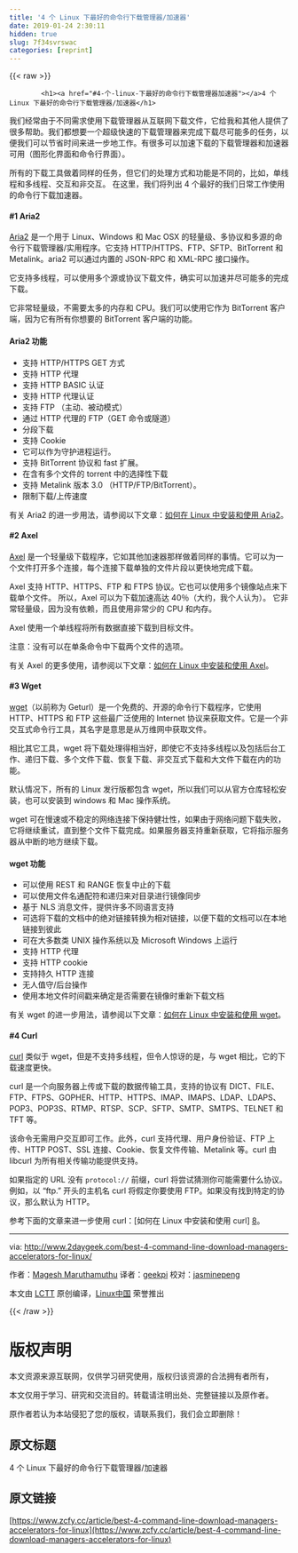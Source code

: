 ```yaml
---
title: '4 个 Linux 下最好的命令行下载管理器/加速器' 
date: 2019-01-24 2:30:11
hidden: true
slug: 7f34svrswac
categories: [reprint]
---
```


{{< raw >}}

            <h1><a href="#4-个-linux-下最好的命令行下载管理器加速器"></a>4 个 Linux 下最好的命令行下载管理器/加速器</h1>
<p>我们经常由于不同需求使用下载管理器从互联网下载文件，它给我和其他人提供了很多帮助。我们都想要一个超级快速的下载管理器来完成下载尽可能多的任务，以便我们可以节省时间来进一步地工作。有很多可以加速下载的下载管理器和加速器可用（图形化界面和命令行界面）。</p>
<p>所有的下载工具做着同样的任务，但它们的处理方式和功能是不同的，比如，单线程和多线程、交互和非交互。 在这里，我们将列出 4 个最好的我们日常工作使用的命令行下载加速器。</p>
<h4><a href="#1-aria2"></a>#1 Aria2</h4>
<p><a href="https://aria2.github.io/">Aria2</a> 是一个用于 Linux、Windows 和 Mac OSX 的轻量级、多协议和多源的命令行下载管理器/实用程序。它支持 HTTP/HTTPS、FTP、SFTP、BitTorrent 和 Metalink。aria2 可以通过内置的 JSON-RPC 和 XML-RPC 接口操作。</p>
<p>它支持多线程，可以使用多个源或协议下载文件，确实可以加速并尽可能多的完成下载。</p>
<p>它非常轻量级，不需要太多的内存和 CPU。我们可以使用它作为 BitTorrent 客户端，因为它有所有你想要的 BitTorrent 客户端的功能。</p>
<h4><a href="#aria2-功能"></a>Aria2 功能</h4>
<ul>
<li>支持 HTTP/HTTPS GET 方式</li>
<li>支持 HTTP 代理</li>
<li>支持 HTTP BASIC 认证</li>
<li>支持 HTTP 代理认证</li>
<li>支持 FTP （主动、被动模式）</li>
<li>通过 HTTP 代理的 FTP（GET 命令或隧道）</li>
<li>分段下载</li>
<li>支持 Cookie</li>
<li>它可以作为守护进程运行。</li>
<li>支持 BitTorrent 协议和 fast 扩展。</li>
<li>在含有多个文件的 torrent 中的选择性下载</li>
<li>支持 Metalink 版本 3.0 （HTTP/FTP/BitTorrent）。</li>
<li>限制下载/上传速度</li>
</ul>
<p>有关 Aria2 的进一步用法，请参阅以下文章：<a href="https://linux.cn/article-7982-1.html">如何在 Linux 中安装和使用 Aria2</a>。</p>
<h4><a href="#2-axel"></a>#2 Axel</h4>
<p><a href="https://axel.alioth.debian.org/">Axel</a> 是一个轻量级下载程序，它如其他加速器那样做着同样的事情。它可以为一个文件打开多个连接，每个连接下载单独的文件片段以更快地完成下载。</p>
<p>Axel 支持 HTTP、HTTPS、FTP 和 FTPS 协议。它也可以使用多个镜像站点来下载单个文件。 所以，Axel 可以为下载加速高达 40％（大约，我个人认为）。 它非常轻量级，因为没有依赖，而且使用非常少的 CPU 和内存。</p>
<p>Axel 使用一个单线程将所有数据直接下载到目标文件。</p>
<p>注意：没有可以在单条命令中下载两个文件的选项。</p>
<p>有关 Axel 的更多使用，请参阅以下文章：<a href="http://www.2daygeek.com/axel-command-line-downloader-accelerator-for-linux/">如何在 Linux 中安装和使用 Axel</a>。</p>
<h4><a href="#3-wget"></a>#3 Wget</h4>
<p><a href="https://www.gnu.org/software/wget/">wget</a>（以前称为 Geturl）是一个免费的、开源的命令行下载程序，它使用 HTTP、HTTPS 和 FTP 这些最广泛使用的 Internet 协议来获取文件。它是一个非交互式命令行工具，其名字是意思是从万维网中获取文件。</p>
<p>相比其它工具，wget 将下载处理得相当好，即使它不支持多线程以及包括后台工作、递归下载、多个文件下载、恢复下载、非交互式下载和大文件下载在内的功能。</p>
<p>默认情况下，所有的 Linux 发行版都包含 wget，所以我们可以从官方仓库轻松安装，也可以安装到 windows 和 Mac 操作系统。</p>
<p>wget 可在慢速或不稳定的网络连接下保持健壮性，如果由于网络问题下载失败，它将继续重试，直到整个文件下载完成。如果服务器支持重新获取，它将指示服务器从中断的地方继续下载。</p>
<h4><a href="#wget-功能"></a>wget 功能</h4>
<ul>
<li>可以使用 REST 和 RANGE 恢复中止的下载</li>
<li>可以使用文件名通配符和递归来对目录进行镜像同步</li>
<li>基于 NLS 消息文件，提供许多不同语言支持</li>
<li>可选将下载的文档中的绝对链接转换为相对链接，以便下载的文档可以在本地链接到彼此</li>
<li>可在大多数类 UNIX 操作系统以及 Microsoft Windows 上运行</li>
<li>支持 HTTP 代理</li>
<li>支持 HTTP cookie</li>
<li>支持持久 HTTP 连接</li>
<li>无人值守/后台操作</li>
<li>使用本地文件时间戳来确定是否需要在镜像时重新下载文档</li>
</ul>
<p>有关 wget 的进一步用法，请参阅以下文章：<a href="https://linux.cn/article-4129-1.html">如何在 Linux 中安装和使用 wget</a>。</p>
<h4><a href="#4-curl"></a>#4 Curl</h4>
<p><a href="https://curl.haxx.se/">curl</a> 类似于 wget，但是不支持多线程，但令人惊讶的是，与 wget 相比，它的下载速度更快。</p>
<p>curl 是一个向服务器上传或下载的数据传输工具，支持的协议有 DICT、FILE、FTP、FTPS、GOPHER、HTTP、HTTPS、IMAP、IMAPS、LDAP、LDAPS、POP3、POP3S、RTMP、RTSP、SCP、SFTP、SMTP、SMTPS、TELNET 和 TFT 等。</p>
<p>该命令无需用户交互即可工作。此外，curl 支持代理、用户身份验证、FTP 上传、HTTP POST、SSL 连接、Cookie、恢复文件传输、Metalink 等。curl 由 libcurl 为所有相关传输功能提供支持。</p>
<p>如果指定的 URL 没有 <code>protocol://</code> 前缀，curl 将尝试猜测你可能需要什么协议。例如，以 “ftp.” 开头的主机名 curl 将假定你要使用 FTP。如果没有找到特定的协议，那么默认为 HTTP。</p>
<p>参考下面的文章来进一步使用 curl：[如何在 Linux 中安装和使用 curl] <a href="http://www.2daygeek.com/curl-command-line-download-manager/">8</a>。</p>
<hr>
<p>via: <a href="http://www.2daygeek.com/best-4-command-line-download-managers-accelerators-for-linux/">http://www.2daygeek.com/best-4-command-line-download-managers-accelerators-for-linux/</a></p>
<p>作者：<a href="http://www.2daygeek.com/author/magesh/">Magesh Maruthamuthu</a> 译者：<a href="https://github.com/geekpi">geekpi</a> 校对：<a href="https://github.com/jasminepeng">jasminepeng</a></p>
<p>本文由 <a href="https://github.com/LCTT/TranslateProject">LCTT</a> 原创编译，<a href="https://linux.cn/">Linux中国</a> 荣誉推出</p>

          
{{< /raw >}}

# 版权声明
本文资源来源互联网，仅供学习研究使用，版权归该资源的合法拥有者所有，

本文仅用于学习、研究和交流目的。转载请注明出处、完整链接以及原作者。

原作者若认为本站侵犯了您的版权，请联系我们，我们会立即删除！

## 原文标题
4 个 Linux 下最好的命令行下载管理器/加速器

## 原文链接
[https://www.zcfy.cc/article/best-4-command-line-download-managers-accelerators-for-linux](https://www.zcfy.cc/article/best-4-command-line-download-managers-accelerators-for-linux)

